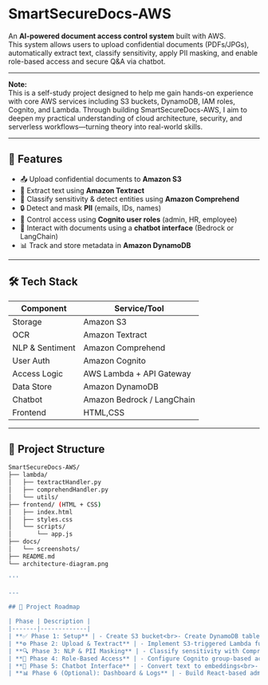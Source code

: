 # SmartSecureDocs-AWS

An **AI-powered document access control system** built with AWS.  
This system allows users to upload confidential documents (PDFs/JPGs), automatically extract text, classify sensitivity, apply PII masking, and enable role-based access and secure Q&A via chatbot.

---

**Note:**  
This is a self-study project designed to help me gain hands-on experience with core AWS services including S3 buckets, DynamoDB, IAM roles, Cognito, and Lambda. Through building SmartSecureDocs-AWS, I aim to deepen my practical understanding of cloud architecture, security, and serverless workflows—turning theory into real-world skills.

---

## 🚀 Features

- 📤 Upload confidential documents to **Amazon S3**
- 🧾 Extract text using **Amazon Textract**
- 🧠 Classify sensitivity & detect entities using **Amazon Comprehend**
- 🔒 Detect and mask **PII** (emails, IDs, names)
- 👥 Control access using **Cognito user roles** (admin, HR, employee)
- 💬 Interact with documents using a **chatbot interface** (Bedrock or LangChain)
- 📊 Track and store metadata in **Amazon DynamoDB**

---

## 🛠️ Tech Stack

| Component        | Service/Tool              |
|------------------|---------------------------|
| Storage          | Amazon S3                 |
| OCR              | Amazon Textract           |
| NLP & Sentiment  | Amazon Comprehend         |
| User Auth        | Amazon Cognito            |
| Access Logic     | AWS Lambda + API Gateway  |
| Data Store       | Amazon DynamoDB           |
| Chatbot          | Amazon Bedrock / LangChain|
| Frontend         | HTML,CSS                  |

---

## 📂 Project Structure

```bash
SmartSecureDocs-AWS/
├── lambda/
│   ├── textractHandler.py
│   ├── comprehendHandler.py
│   └── utils/
├── frontend/ (HTML + CSS)
│   ├── index.html
│   ├── styles.css
│   └── scripts/
│       └── app.js
├── docs/
│   └── screenshots/
├── README.md
└── architecture-diagram.png

'''

---

## 🧩 Project Roadmap

| Phase | Description |
|-------|-------------|
| **✅ Phase 1: Setup** | - Create S3 bucket<br>- Create DynamoDB table<br>- Create IAM role for Lambda<br>- Set up Cognito user pool & groups (admin, HR, employee) |
| **⚙️ Phase 2: Upload & Textract** | - Implement S3-triggered Lambda function<br>- Extract text using Textract<br>- Store raw text in S3 or DynamoDB |
| **🔍 Phase 3: NLP & PII Masking** | - Classify sensitivity with Comprehend<br>- Mask PII using regex or Macie<br>- Save masked document version |
| **🔐 Phase 4: Role-Based Access** | - Configure Cognito group-based access<br>- Use API Gateway + Lambda to serve masked/unmasked content |
| **🤖 Phase 5: Chatbot Interface** | - Convert text to embeddings<br>- Integrate Bedrock or LangChain for Q&A<br>- Filter answers by user role |
| **📊 Phase 6 (Optional): Dashboard & Logs** | - Build React-based admin dashboard<br>- Display uploads, status, and access logs |

